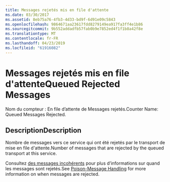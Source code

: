 ```yaml
---
title: Messages rejetés mis en file d'attente
ms.date: 03/30/2017
ms.assetid: 8eb75a76-4fb3-4d33-bd9f-6d91e09c5843
ms.openlocfilehash: 9864671aa23617fdd8279149ea917fa3ff4e1b86
ms.sourcegitcommit: 9b552addadfb57fab0b9e7852ed4f1f1b8a42f8e
ms.translationtype: MT
ms.contentlocale: fr-FR
ms.lasthandoff: 04/23/2019
ms.locfileid: "61916082"
---
```

# <a name="queued-rejected-messages"></a><span data-ttu-id="a6622-102">Messages rejetés mis en file d'attente</span><span class="sxs-lookup"><span data-stu-id="a6622-102">Queued Rejected Messages</span></span>
<span data-ttu-id="a6622-103">Nom du compteur : En file d’attente de Messages rejetés.</span><span class="sxs-lookup"><span data-stu-id="a6622-103">Counter Name: Queued Messages Rejected.</span></span>  
  
## <a name="description"></a><span data-ttu-id="a6622-104">Description</span><span class="sxs-lookup"><span data-stu-id="a6622-104">Description</span></span>  
 <span data-ttu-id="a6622-105">Nombre de messages vers ce service qui ont été rejetés par le transport de mise en file d'attente.</span><span class="sxs-lookup"><span data-stu-id="a6622-105">Number of messages that are rejected by the queued transport at this service.</span></span>  
  
 <span data-ttu-id="a6622-106">Consultez [des messages incohérents](https://go.microsoft.com/fwlink/?LinkID=96233) pour plus d’informations sur quand les messages sont rejetés.</span><span class="sxs-lookup"><span data-stu-id="a6622-106">See [Poison-Message Handling](https://go.microsoft.com/fwlink/?LinkID=96233) for more information on when messages are rejected.</span></span>

